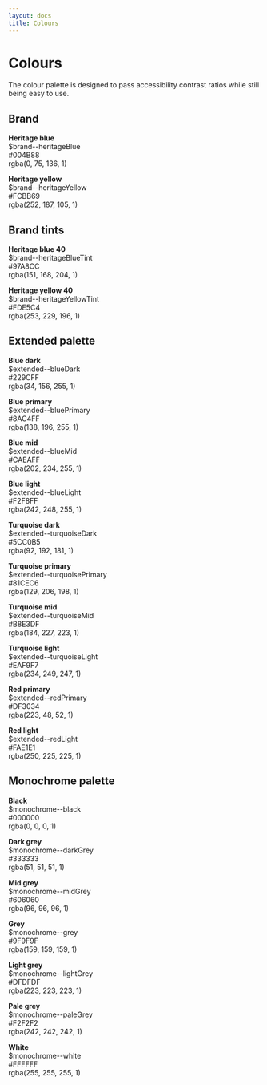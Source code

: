 ```yaml
---
layout: docs
title: Colours
---
```


# Colours

The colour palette is designed to pass accessibility contrast ratios while still being easy to use.

## Brand

<div class="inline-flex-ns overflow-hidden flex-column-ns mr-4-ns ba b-width-1 b-radius-4 b-light-grey mb-4">
  <div class="block height-0 pb-100 w-full mw-250-ns bg-heritage-blue"></div>
  <div class="b-top b-width-1 b-light-grey p-3">
    <p>
      <strong>Heritage blue</strong><br>
      $brand--heritageBlue<br>
      #004B88<br>
      rgba(0, 75, 136, 1)
    </p>
  </div>
</div>

<div class="inline-flex-ns overflow-hidden flex-column-ns mr-4-ns ba b-width-1 b-radius-4 b-light-grey mb-4">
  <div class="block height-0 pb-100 w-full mw-250-ns bg-heritage-yellow"></div>
  <div class="b-top b-width-1 b-light-grey p-3">
    <p>
      <strong>Heritage yellow</strong><br>
      $brand--heritageYellow<br>
      #FCBB69<br>
      rgba(252, 187, 105, 1)
    </p>
  </div>
</div>

## Brand tints

<div class="inline-flex-ns overflow-hidden flex-column-ns mr-4-ns ba b-width-1 b-radius-4 b-light-grey mb-4">
  <div class="block height-0 pb-100 w-full mw-250-ns bg-heritage-blue-40"></div>
  <div class="b-top b-width-1 b-light-grey p-3">
    <p>
      <strong>Heritage blue 40</strong><br>
      $brand--heritageBlueTint<br>
      #97A8CC<br>
      rgba(151, 168, 204, 1)
    </p>
  </div>
</div>

<div class="inline-flex-ns overflow-hidden flex-column-ns mr-4-ns ba b-width-1 b-radius-4 b-light-grey mb-4">
  <div class="block height-0 pb-100 w-full mw-250-ns bg-heritage-yellow-40"></div>
  <div class="b-top b-width-1 b-light-grey p-3">
    <p>
      <strong>Heritage yellow 40</strong><br>
      $brand--heritageYellowTint<br>
      #FDE5C4<br>
      rgba(253, 229, 196, 1)
    </p>
  </div>
</div>

## Extended palette

<div class="inline-flex-ns overflow-hidden flex-column-ns mr-4-ns ba b-width-1 b-radius-4 b-light-grey mb-4">
  <div class="block height-0 pb-100 w-full mw-250-ns bg-blue-dark"></div>
  <div class="b-top b-width-1 b-light-grey p-3">
    <p>
      <strong>Blue dark</strong><br>
      $extended--blueDark<br>
      #229CFF<br>
      rgba(34, 156, 255, 1)
    </p>
  </div>
</div>

<div class="inline-flex-ns overflow-hidden flex-column-ns mr-4-ns ba b-width-1 b-radius-4 b-light-grey mb-4">
  <div class="block height-0 pb-100 w-full mw-250-ns bg-blue-primary"></div>
  <div class="b-top b-width-1 b-light-grey p-3">
    <p>
      <strong>Blue primary</strong><br>
      $extended--bluePrimary<br>
      #8AC4FF<br>
      rgba(138, 196, 255, 1)
    </p>
  </div>
</div>

<div class="inline-flex-ns overflow-hidden flex-column-ns mr-4-ns ba b-width-1 b-radius-4 b-light-grey mb-4">
  <div class="block height-0 pb-100 w-full mw-250-ns bg-blue-mid"></div>
  <div class="b-top b-width-1 b-light-grey p-3">
    <p>
      <strong>Blue mid</strong><br>
      $extended--blueMid<br>
      #CAEAFF<br>
      rgba(202, 234, 255, 1)
    </p>
  </div>
</div>

<div class="inline-flex-ns overflow-hidden flex-column-ns mr-4-ns ba b-width-1 b-radius-4 b-light-grey mb-4">
  <div class="block height-0 pb-100 w-full mw-250-ns bg-blue-light"></div>
  <div class="b-top b-width-1 b-light-grey p-3">
    <p>
      <strong>Blue light</strong><br>
      $extended--blueLight<br>
      #F2F8FF<br>
      rgba(242, 248, 255, 1)
    </p>
  </div>
</div>

<div class="inline-flex-ns overflow-hidden flex-column-ns mr-4-ns ba b-width-1 b-radius-4 b-light-grey mb-4">
  <div class="block height-0 pb-100 w-full mw-250-ns bg-turquoise-dark"></div>
  <div class="b-top b-width-1 b-light-grey p-3">
    <p>
      <strong>Turquoise dark</strong><br>
        $extended--turquoiseDark<br>
      #5CC0B5<br>
      rgba(92, 192, 181, 1)
    </p>
  </div>
</div>

<div class="inline-flex-ns overflow-hidden flex-column-ns mr-4-ns ba b-width-1 b-radius-4 b-light-grey mb-4">
  <div class="block height-0 pb-100 w-full mw-250-ns bg-turquoise-primary"></div>
  <div class="b-top b-width-1 b-light-grey p-3">
    <p>
      <strong>Turquoise primary</strong><br>
      $extended--turquoisePrimary<br>
      #81CEC6<br>
      rgba(129, 206, 198, 1)
    </p>
  </div>
</div>

<div class="inline-flex-ns overflow-hidden flex-column-ns mr-4-ns ba b-width-1 b-radius-4 b-light-grey mb-4">
  <div class="block height-0 pb-100 w-full mw-250-ns bg-turquoise-mid"></div>
  <div class="b-top b-width-1 b-light-grey p-3">
    <p>
      <strong>Turquoise mid</strong><br>
      $extended--turquoiseMid<br>
      #B8E3DF<br>
      rgba(184, 227, 223, 1)
    </p>
  </div>
</div>

<div class="inline-flex-ns overflow-hidden flex-column-ns mr-4-ns ba b-width-1 b-radius-4 b-light-grey mb-4">
  <div class="block height-0 pb-100 w-full mw-250-ns bg-turquoise-light"></div>
  <div class="b-top b-width-1 b-light-grey p-3">
    <p>
      <strong>Turquoise light</strong><br>
      $extended--turquoiseLight<br>
      #EAF9F7<br>
      rgba(234, 249, 247, 1)
    </p>
  </div>
</div>

<div class="inline-flex-ns overflow-hidden flex-column-ns mr-4-ns ba b-width-1 b-radius-4 b-light-grey mb-4">
  <div class="block height-0 pb-100 w-full mw-250-ns bg-red-primary"></div>
  <div class="b-top b-width-1 b-light-grey p-3">
    <p>
      <strong>Red primary</strong><br>
      $extended--redPrimary<br>
      #DF3034<br>
      rgba(223, 48, 52, 1)
    </p>
  </div>
</div>

<div class="inline-flex-ns overflow-hidden flex-column-ns mr-4-ns ba b-width-1 b-radius-4 b-light-grey mb-4">
  <div class="block height-0 pb-100 w-full mw-250-ns bg-red-light">
  </div>
  <div class="b-top b-width-1 b-light-grey p-3">
    <p>
      <strong>Red light</strong><br>
      $extended--redLight<br>
      #FAE1E1<br>
      rgba(250, 225, 225, 1)
    </p>
  </div>
</div>

## Monochrome palette

<div class="inline-flex-ns overflow-hidden flex-column-ns mr-4-ns ba b-width-1 b-radius-4 b-light-grey mb-4">
  <div class="block height-0 pb-100 w-full mw-250-ns bg-black">
  </div>
  <div class="b-top b-width-1 b-light-grey p-3">
    <p>
      <strong>Black</strong><br>
      $monochrome--black<br>
      #000000<br>
      rgba(0, 0, 0, 1)
    </p>
  </div>
</div>

<div class="inline-flex-ns overflow-hidden flex-column-ns mr-4-ns ba b-width-1 b-radius-4 b-light-grey mb-4">
  <div class="block height-0 pb-100 w-full mw-250-ns bg-dark-grey">
  </div>
  <div class="b-top b-width-1 b-light-grey p-3">
    <p>
      <strong>Dark grey</strong><br>
      $monochrome--darkGrey<br>
      #333333<br>
      rgba(51, 51, 51, 1)
    </p>
  </div>
</div>

<div class="inline-flex-ns overflow-hidden flex-column-ns mr-4-ns ba b-width-1 b-radius-4 b-light-grey mb-4">
  <div class="block height-0 pb-100 w-full mw-250-ns bg-mid-grey">
  </div>
  <div class="b-top b-width-1 b-light-grey p-3">
    <p>
      <strong>Mid grey</strong><br>
      $monochrome--midGrey<br>
      #606060<br>
      rgba(96, 96, 96, 1)
    </p>
  </div>
</div>

<div class="inline-flex-ns overflow-hidden flex-column-ns mr-4-ns ba b-width-1 b-radius-4 b-light-grey mb-4">
  <div class="block height-0 pb-100 w-full mw-250-ns bg-grey">
  </div>
  <div class="b-top b-width-1 b-light-grey p-3">
    <p>
      <strong>Grey</strong><br>
      $monochrome--grey<br>
      #9F9F9F<br>
      rgba(159, 159, 159, 1)
    </p>
  </div>
</div>

<div class="inline-flex-ns overflow-hidden flex-column-ns mr-4-ns ba b-width-1 b-radius-4 b-light-grey mb-4">
  <div class="block height-0 pb-100 w-full mw-250-ns bg-light-grey">
  </div>
  <div class="b-top b-width-1 b-light-grey p-3">
    <p>
      <strong>Light grey</strong><br>
      $monochrome--lightGrey<br>
      #DFDFDF<br>
      rgba(223, 223, 223, 1)
    </p>
  </div>
</div>

<div class="inline-flex-ns overflow-hidden flex-column-ns mr-4-ns ba b-width-1 b-radius-4 b-light-grey mb-4">
  <div class="block height-0 pb-100 w-full mw-250-ns bg-pale-grey">
  </div>
  <div class="b-top b-width-1 b-light-grey p-3">
    <p>
      <strong>Pale grey</strong><br>
      $monochrome--paleGrey<br>
      #F2F2F2<br>
      rgba(242, 242, 242, 1)
    </p>
  </div>
</div>

<div class="inline-flex-ns overflow-hidden flex-column-ns mr-4-ns ba b-width-1 b-radius-4 b-light-grey mb-4">
  <div class="block height-0 pb-100 w-full mw-250-ns bg-white">
  </div>
  <div class="b-top b-width-1 b-light-grey p-3">
    <p>
      <strong>White</strong><br>
      $monochrome--white<br>
      #FFFFFF<br>
      rgba(255, 255, 255, 1)
    </p>
  </div>
</div>
